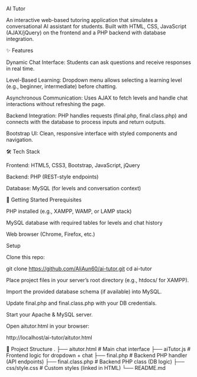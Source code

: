 AI Tutor

An interactive web-based tutoring application that simulates a conversational AI assistant for students.
Built with HTML, CSS, JavaScript (AJAX/jQuery) on the frontend and a PHP backend with database integration.

✨ Features

Dynamic Chat Interface: Students can ask questions and receive responses in real time.

Level-Based Learning: Dropdown menu allows selecting a learning level (e.g., beginner, intermediate) before chatting.

Asynchronous Communication: Uses AJAX to fetch levels and handle chat interactions without refreshing the page.

Backend Integration: PHP handles requests (final.php, final.class.php) and connects with the database to process inputs and return outputs.

Bootstrap UI: Clean, responsive interface with styled components and navigation.

🛠️ Tech Stack

Frontend: HTML5, CSS3, Bootstrap, JavaScript, jQuery

Backend: PHP (REST-style endpoints)

Database: MySQL (for levels and conversation context)

🚀 Getting Started
Prerequisites

PHP installed (e.g., XAMPP, WAMP, or LAMP stack)

MySQL database with required tables for levels and chat history

Web browser (Chrome, Firefox, etc.)

Setup

Clone this repo:

git clone https://github.com/AliAun60/ai-tutor.git
cd ai-tutor


Place project files in your server’s root directory (e.g., htdocs/ for XAMPP).

Import the provided database schema (if available) into MySQL.

Update final.php and final.class.php with your DB credentials.

Start your Apache & MySQL server.

Open aitutor.html in your browser:

http://localhost/ai-tutor/aitutor.html

📂 Project Structure
.
├── aitutor.html        # Main chat interface
├── aiTutor.js          # Frontend logic for dropdown + chat
├── final.php           # Backend PHP handler (API endpoints)
├── final.class.php     # Backend PHP class (DB logic)
├── css/style.css       # Custom styles (linked in HTML)
└── README.md

